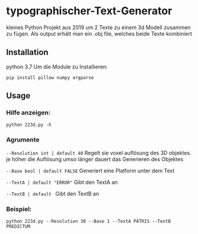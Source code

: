 # typographischer-Text-Generator
kleines Python Projekt aus 2019 um 2 Texte zu einem 3d Modell zusammen zu fügen.
Als output erhält man ein .obj file, welches beide Texte kombiniert

## Installation
python 3.7
Um die Module zu Installieren:

```
pip install pillow numpy argparse
```


## Usage
### Hilfe anzeigen:
```  
python 223d.py -h

```
### Agrumente

`--Resolution int | default 40` Regelt sie voxel auflösung des 3D objektes. je höher die Auflösung umso länger dauert das Generieren des Objektes

`--Base bool | default FALSE` Generiert eine Platform unter dem Text

`--TextA | default "ERROR"` Gibt den TextA an

`--TextB | default ` Gibt den TextB an

### Beispiel:
```
python 223d.py --Resolution 30 --Base 1 --TextA PATRIS --TextB PREDICTUM
```


